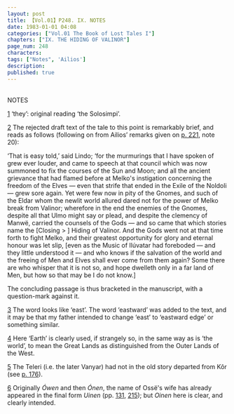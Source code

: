 ```yaml
---
layout: post
title: 【Vol.01】P248. IX. NOTES
date: 1983-01-01 04:08
categories: ["Vol.01 The Book of Lost Tales I"]
chapters: ["IX. THE HIDING OF VALINOR"]
page_num: 248
characters: 
tags: ["Notes", 'Ailios']
description: 
published: true
---
```


<BR>
NOTES

[1]({{site.baseurl}}/vol01-p234) ‘they’: original reading ‘the Solosimpi’.

[2]({{site.baseurl}}/vol01-p235) The rejected draft text of the tale to this point is remarkably brief, and reads as follows (following on from Ailios’ remarks given on [p. 221]({{site.baseurl}}/vol01-p221), note 20):

‘That is easy told,’ said Lindo; ‘for the murmurings that I have spoken of grew ever louder, and came to speech at that council which was now summoned to fix the courses of the Sun and Moon; and all the ancient grievance that had flamed before at Melko's instigation concerning the freedom of the Elves — even that strife that ended in the Exile of the Noldoli — grew sore again. Yet were few now in pity of the Gnomes, and such of the Eldar whom the newlit world allured dared not for the power of Melko break from Valinor; wherefore in the end the enemies of the Gnomes, despite all that Ulmo might say or plead, and despite the clemency of Manwë, carried the counsels of the Gods — and so came that which stories name the [Closing > ] Hiding of Valinor. And the Gods went not at that time forth to fight Melko, and their greatest opportunity for glory and eternal honour was let slip, [even as the Music of Ilúvatar had foreboded — and they little understood it — and who knows if the salvation of the world and the freeing of Men and Elves shall ever come from them again? Some there are who whisper that it is not so, and hope dwelleth only in a far land of Men, but how so that may be I do not know.]

The concluding passage is thus bracketed in the manuscript, with a question-mark against it.

[3]({{site.baseurl}}/vol01-p236) The word looks like ‘east’. The word ‘eastward’ was added to the text, and it may be that my father intended to change ‘east’ to ‘eastward edge’ or something similar.

[4]({{site.baseurl}}/vol01-p237) Here ‘Earth’ is clearly used, if strangely so, in the same way as is ‘the world’, to mean the Great Lands as distinguished from the Outer Lands of the West.

[5]({{site.baseurl}}/vol01-p237) The Teleri (i.e. the later Vanyar) had not in the old story departed from Kôr (see [p. 176]({{site.baseurl}}/vol01-p176)).

[6]({{site.baseurl}}/vol01-p238) Originally <I>Ówen</I> and then <I>Ónen</I>, the name of Ossë's wife has already appeared in the final form <I>Uinen</I> (pp. [131]({{site.baseurl}}/vol01-p131), [215]({{site.baseurl}}/vol01-p215)); but <I>Oinen</I> here is clear, and clearly intended.

